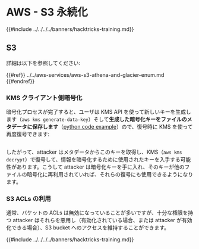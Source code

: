 # AWS - S3 永続化

{{#include ../../../../banners/hacktricks-training.md}}

## S3

詳細は以下を参照してください:

{{#ref}}
../../aws-services/aws-s3-athena-and-glacier-enum.md
{{#endref}}

### KMS クライアント側暗号化

暗号化プロセスが完了すると、ユーザは KMS API を使って新しいキーを生成します（`aws kms generate-data-key`）そして**生成した暗号化キーをファイルのメタデータに保存します**（[python code example](https://aioboto3.readthedocs.io/en/latest/cse.html#how-it-works-kms-managed-keys)）ので、復号時に KMS を使って再度復号できます:

<figure><img src="../../../images/image (226).png" alt=""><figcaption></figcaption></figure>

したがって、attacker はメタデータからこのキーを取得し、KMS（`aws kms decrypt`）で復号して、情報を暗号化するために使用されたキーを入手する可能性があります。こうして attacker は暗号化キーを手に入れ、そのキーが他のファイルの暗号化に再利用されていれば、それらの復号にも使用できるようになります。

### S3 ACLs の利用

通常、バケットの ACLs は無効になっていることが多いですが、十分な権限を持つ attacker はそれらを悪用し（有効化されている場合、または attacker が有効化できる場合）、S3 bucket へのアクセスを維持することができます。

{{#include ../../../../banners/hacktricks-training.md}}
